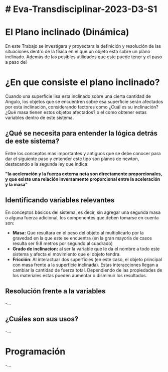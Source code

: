 
# # Eva-Transdisciplinar-2023-D3-S1
# El Plano inclinado (Dinámica)

En este Trabajo se investigara y proyectara la definición y resolución de las situaciones dentro de la física en el que un objeto esta sobre un plano inclinado. Además de las posibles utilidades que este puede tener y el paso a paso del

# ¿En que consiste el plano inclinado?

Cuando una superficie lisa esta inclinado sobre una cierta cantidad de Angulo, los objetos que se encuentren sobre esa superficie serán afectados por esta inclinación, considerando factores como ¿Cuál es su inclinación? ¿Qué masa tienen estos objetos afectados? o el como obtener estas variables dentro de este sistema.

## ¿Qué se necesita para entender la lógica detrás de este sistema?

Entre los conceptos mas importantes y antiguos que se debe conocer para dar el siguiente paso y entender este tipo son planos de newton, destacando a la segunda ley que indica:

**"la aceleración y la fuerza externa neta son directamente proporcionales, y que existe una relación inversamente proporcional entre la aceleración y la masa"**

## Identificando variables relevantes

En conceptos básicos del sistema, es decir, sin agregar una segunda masa o alguna fuerza adicional, los componentes que deben tomarse en cuenta son:

 - **Masa:** Que resultara en el peso del objeto al multiplicarlo por la gravedad en la que este se encuentra (en la gran mayoria de casos resulta ser 9.8 metros por segundo al cuadrado)
 - **Grado de inclinacion:** al ser la variable que le da el nombre a todo este sistema y afecta el movimiento que el objeto tendra.
 - **Fricción**: Al interactuar dos superficies (en este caso, el objeto principal con masa frente a la superficie inclinada). Estas interacciones llegan a cambiar la cantidad de fuerza total. Dependiendo de las propiedades de los materiales estas pueden aumentar o disminuir los resultados.

## Resolución frente a la variables

-...
## ¿Cuáles son sus usos?

-...


# Programación
-...
